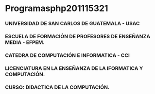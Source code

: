 # Programasphp201115321
### UNIVERSIDAD DE SAN CARLOS DE GUATEMALA - USAC
### ESCUELA DE FORMACIÓN DE PROFESORES DE ENSEÑANZA MEDIA - EFPEM.
### CATEDRA DE COMPUTACIÓN E INFORMATICA - CCI
### LICENCIATURA EN LA ENSEÑANZA DE LA IFORMATICA Y COMPUTACIÓN.
### CURSO: DIDACTICA DE LA COMPUTACIÓN.